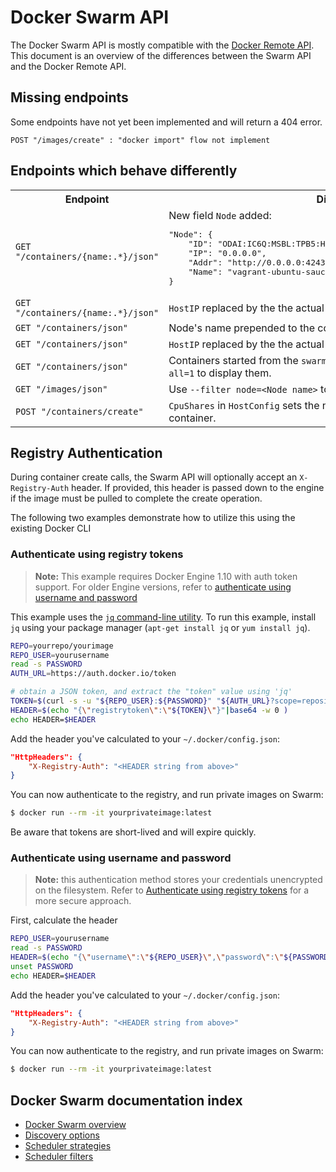 <!--[metadata]>
+++
aliases = ["/api/swarm-api/", "/swarm/api/"]
title = "Docker Swarm API"
description = "Swarm API"
keywords = ["docker, swarm, clustering,  api"]
[menu.main]
parent="workw_swarm"
weight=99
+++
<![end-metadata]-->

# Docker Swarm API

The Docker Swarm API is mostly compatible with the [Docker Remote
API](/engine/reference/api/docker_remote_api/). This
document is an overview of the differences between the Swarm API and the Docker
Remote API.

## Missing endpoints

Some endpoints have not yet been implemented and will return a 404 error.

```
POST "/images/create" : "docker import" flow not implement
```

## Endpoints which behave differently

<table>
    <tr>
        <th>Endpoint</th>
        <th>Differences</th>
    </tr>
    <tr>
        <td>
            <code>GET "/containers/{name:.*}/json"</code>
        </td>
        <td>
            New field <code>Node</code> added:<br />
<pre>
"Node": {
    "ID": "ODAI:IC6Q:MSBL:TPB5:HIEE:6IKC:VCAM:QRNH:PRGX:ERZT:OK46:PMFX",
    "IP": "0.0.0.0",
    "Addr": "http://0.0.0.0:4243",
    "Name": "vagrant-ubuntu-saucy-64"
}
</pre>
        </td>
    </tr>
    <tr>
        <td>
            <code>GET "/containers/{name:.*}/json"</code>
        </td>
        <td>
            <code>HostIP</code> replaced by the the actual Node's IP if <code>HostIP</code> is <code>0.0.0.0</code>
        </td>
    </tr>
    <tr>
        <td>
            <code>GET "/containers/json"</code>
        </td>
        <td>
            Node's name prepended to the container name.
        </td>
    </tr>
    <tr>
        <td>
            <code>GET "/containers/json"</code>
        </td>
        <td>
            <code>HostIP</code> replaced by the the actual Node's IP if <code>HostIP</code> is <code>0.0.0.0</code>
        </td>
    </tr>
    <tr>
        <td>
            <code>GET "/containers/json"</code>
        </td>
        <td>
            Containers started from the <code>swarm</code> official image are hidden by default, use <code>all=1</code> to display them.
        </td>
    </tr>
    <tr>
        <td>
            <code>GET "/images/json"</code>
        </td>
        <td>
            Use <code>--filter node=&lt;Node name&gt;</code> to show images of the specific node.
        </td>
    </tr>
    <tr>
        <td>
            <code>POST "/containers/create"</code>
        </td>
        <td>
            <code>CpuShares</code> in <code>HostConfig</code> sets the number of CPU cores allocated to the container.
        </td>
    </tr>
</table>

## Registry Authentication

During container create calls, the Swarm API will optionally accept an `X-Registry-Auth` header.
If provided, this header is passed down to the engine if the image must be pulled
to complete the create operation.

The following two examples demonstrate how to utilize this using the existing Docker CLI

### Authenticate using registry tokens

> **Note:** This example requires Docker Engine 1.10 with auth token support.
> For older Engine versions, refer to [authenticate using username and
> password](#authenticate-using-username-and-password)

This example uses the [`jq` command-line utility](https://stedolan.github.io/jq/).
To run this example, install `jq` using your package manager (`apt-get install jq` or `yum install jq`).

```bash
REPO=yourrepo/yourimage
REPO_USER=yourusername
read -s PASSWORD
AUTH_URL=https://auth.docker.io/token

# obtain a JSON token, and extract the "token" value using 'jq'
TOKEN=$(curl -s -u "${REPO_USER}:${PASSWORD}" "${AUTH_URL}?scope=repository:${REPO}:pull&service=registry.docker.io" | jq -r ".token")
HEADER=$(echo "{\"registrytoken\":\"${TOKEN}\"}"|base64 -w 0 )
echo HEADER=$HEADER
```

Add the header you've calculated to your `~/.docker/config.json`:

```json
"HttpHeaders": {
    "X-Registry-Auth": "<HEADER string from above>"
}
```

You can now authenticate to the registry, and run private images on Swarm:

```bash
$ docker run --rm -it yourprivateimage:latest
```


Be aware that tokens are short-lived and will expire quickly.


### Authenticate using username and password

> **Note:** this authentication method stores your credentials unencrypted
> on the filesystem. Refer to [Authenticate using registry tokens](#authenticate-using-registry-tokens)
> for a more secure approach.


First, calculate the header

```bash
REPO_USER=yourusername
read -s PASSWORD
HEADER=$(echo "{\"username\":\"${REPO_USER}\",\"password\":\"${PASSWORD}\"}" | base64 -w 0 )
unset PASSWORD
echo HEADER=$HEADER
```

Add the header you've calculated to your `~/.docker/config.json`:

```json
"HttpHeaders": {
    "X-Registry-Auth": "<HEADER string from above>"
}
```

You can now authenticate to the registry, and run private images on Swarm:

```bash
$ docker run --rm -it yourprivateimage:latest
```



## Docker Swarm documentation index

- [Docker Swarm overview](/swarm/)
- [Discovery options](/swarm/discovery/)
- [Scheduler strategies](/swarm/scheduler/strategy/)
- [Scheduler filters](/swarm/scheduler/filter/)
